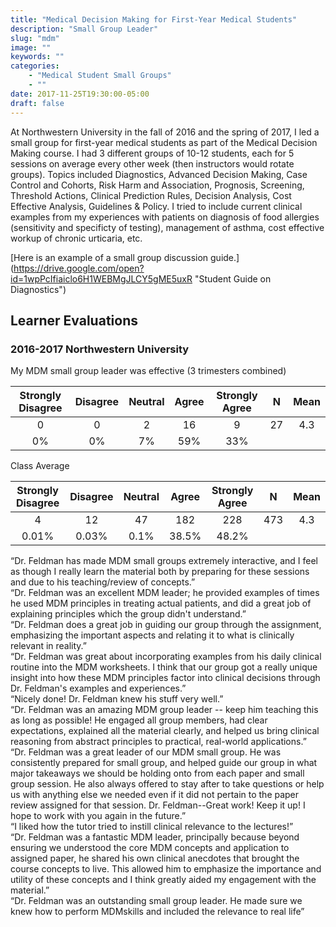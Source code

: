 ```yaml
---
title: "Medical Decision Making for First-Year Medical Students"
description: "Small Group Leader"
slug: "mdm"
image: ""
keywords: ""
categories:
    - "Medical Student Small Groups"
    - ""
date: 2017-11-25T19:30:00-05:00
draft: false
---
```


At Northwestern University in the fall of 2016 and the spring of 2017, I led a small group for first-year medical students as part of the Medical Decision Making course. I had 3 different groups of 10-12 students, each for 5 sessions on average every other week (then instructors would rotate groups). Topics included Diagnostics, Advanced Decision Making, Case Control and Cohorts, Risk Harm and Association, Prognosis, Screening, Threshold Actions, Clinical Prediction Rules, Decision Analysis, Cost Effective Analysis, Guidelines & Policy. I tried to include current clinical examples from my experiences with patients on diagnosis of food allergies (sensitivity and specificty of testing), management of asthma, cost effective workup of chronic urticaria, etc.

[Here is an example of a small group discussion guide.] (https://drive.google.com/open?id=1wpPcIfiaiclo6H1WEBMgJLCY5gME5uxR "Student Guide on Diagnostics")

## Learner Evaluations

### 2016-2017 Northwestern University

My MDM small group leader was effective (3 trimesters combined)  

| Strongly Disagree | Disagree | Neutral | Agree | Strongly Agree | N | Mean |
|:-----------------:|:--------:|:-------:|:-----:|:--------------:|:--:|:----:|
| 0 | 0 | 2 | 16 | 9 | 27 | 4.3 |
| 0% | 0% | 7% | 59% | 33% |  |  |

Class Average  

| Strongly Disagree | Disagree | Neutral | Agree | Strongly Agree | N | Mean |
|:-----------------:|:--------:|:-------:|:-----:|:--------------:|:--:|:----:|
| 4 | 12 | 47 | 182 | 228 | 473 | 4.3 |
| 0.01% | 0.03% | 0.1% | 38.5% | 48.2% |  |  |


  “Dr. Feldman has made MDM small groups extremely interactive, and I feel as though I really learn the material both by preparing for these sessions and due to his teaching/review of concepts.”  
  “Dr. Feldman was an excellent MDM leader; he provided examples of times he used MDM principles in treating actual patients, and did a great job of explaining principles which the group didn't understand.”  
  “Dr. Feldman does a great job in guiding our group through the assignment, emphasizing the important aspects and relating it to what is clinically relevant in reality.”  
  “Dr. Feldman was great about incorporating examples from his daily clinical routine into the MDM worksheets. I think that our group got a really unique insight into how these MDM principles factor into clinical decisions through Dr. Feldman's examples and experiences.”  
  “Nicely done! Dr. Feldman knew his stuff very well.”  
  “Dr. Feldman was an amazing MDM group leader -- keep him teaching this as long as possible! He engaged all group members, had clear expectations, explained all the material clearly, and helped us bring clinical reasoning from abstract principles to practical, real-world applications.”  
  “Dr. Feldman was a great leader of our MDM small group. He was consistently prepared for small group, and helped guide our group in what major takeaways we should be holding onto from each paper and small group session. He also always offered to stay after to take questions or help us with anything else we needed even if it did not pertain to the paper review assigned for that session. Dr. Feldman--Great work! Keep it up! I hope to work with you again in the future.”  
  “I liked how the tutor tried to instill clinical relevance to the lectures!”  
  “Dr. Feldman was a fantastic MDM leader, principally because beyond ensuring we understood the core MDM concepts and application to assigned paper, he shared his own clinical anecdotes that brought the course concepts to live. This allowed him to emphasize the importance and utility of these concepts and I think greatly aided my engagement with the material.”  
  “Dr. Feldman was an outstanding small group leader. He made sure we knew how to perform MDMskills and included the relevance to real life”

